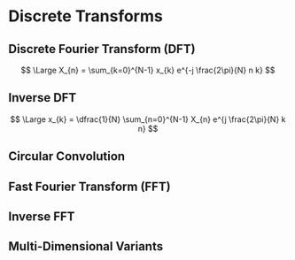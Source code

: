 # Discrete Transforms 

## Discrete Fourier Transform (DFT) 
$$ \Large X_{n} = \sum_{k=0}^{N-1} x_{k} e^{-j \frac{2\pi}{N} n k} $$

## Inverse DFT
$$ \Large x_{k} = \dfrac{1}{N} \sum_{n=0}^{N-1} X_{n} e^{j \frac{2\pi}{N} k n} $$

## Circular Convolution


## Fast Fourier Transform (FFT)


## Inverse FFT


## Multi-Dimensional Variants
